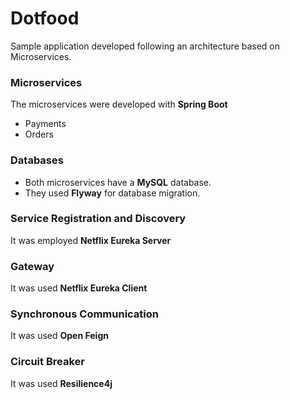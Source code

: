 # Dotfood
Sample application developed following an architecture based on Microservices.

### Microservices
The microservices were developed with **Spring Boot**
- Payments
- Orders

### Databases
- Both microservices have a **MySQL** database.
- They used **Flyway** for database migration.

### Service Registration and Discovery
It was employed **Netflix Eureka Server**

### Gateway
It was used **Netflix Eureka Client**

### Synchronous Communication
It was used **Open Feign**

### Circuit Breaker
It was used **Resilience4j**